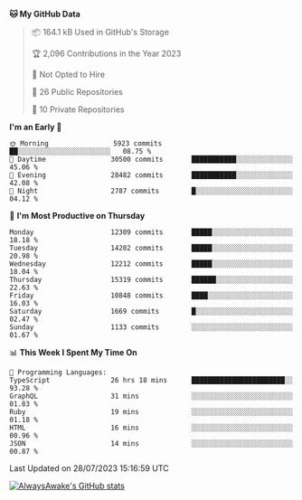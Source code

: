 <!--START_SECTION:waka-->
**🐱 My GitHub Data** 

> 📦 164.1 kB Used in GitHub's Storage 
 > 
> 🏆 2,096 Contributions in the Year 2023
 > 
> 🚫 Not Opted to Hire
 > 
> 📜 26 Public Repositories 
 > 
> 🔑 10 Private Repositories 
 > 
**I'm an Early 🐤** 

```text
🌞 Morning                5923 commits        ██░░░░░░░░░░░░░░░░░░░░░░░   08.75 % 
🌆 Daytime                30500 commits       ███████████░░░░░░░░░░░░░░   45.06 % 
🌃 Evening                28482 commits       ███████████░░░░░░░░░░░░░░   42.08 % 
🌙 Night                  2787 commits        █░░░░░░░░░░░░░░░░░░░░░░░░   04.12 % 
```
📅 **I'm Most Productive on Thursday** 

```text
Monday                   12309 commits       █████░░░░░░░░░░░░░░░░░░░░   18.18 % 
Tuesday                  14202 commits       █████░░░░░░░░░░░░░░░░░░░░   20.98 % 
Wednesday                12212 commits       █████░░░░░░░░░░░░░░░░░░░░   18.04 % 
Thursday                 15319 commits       ██████░░░░░░░░░░░░░░░░░░░   22.63 % 
Friday                   10848 commits       ████░░░░░░░░░░░░░░░░░░░░░   16.03 % 
Saturday                 1669 commits        █░░░░░░░░░░░░░░░░░░░░░░░░   02.47 % 
Sunday                   1133 commits        ░░░░░░░░░░░░░░░░░░░░░░░░░   01.67 % 
```


📊 **This Week I Spent My Time On** 

```text
💬 Programming Languages: 
TypeScript               26 hrs 18 mins      ███████████████████████░░   93.28 % 
GraphQL                  31 mins             ░░░░░░░░░░░░░░░░░░░░░░░░░   01.83 % 
Ruby                     19 mins             ░░░░░░░░░░░░░░░░░░░░░░░░░   01.18 % 
HTML                     16 mins             ░░░░░░░░░░░░░░░░░░░░░░░░░   00.96 % 
JSON                     14 mins             ░░░░░░░░░░░░░░░░░░░░░░░░░   00.87 % 
```


 Last Updated on 28/07/2023 15:16:59 UTC
<!--END_SECTION:waka-->

[![AlwaysAwake's GitHub stats](https://github-readme-stats.vercel.app/api?username=AlwaysAwake&show_icons=true&theme=github_dark&count_private=true)](https://github.com/AlwaysAwake/AlwaysAwake)
